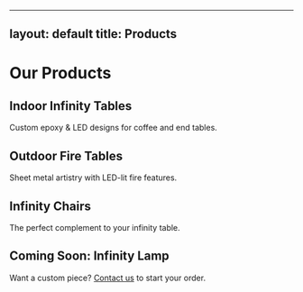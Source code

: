 
---
layout: default
title: Products
---

# Our Products

## Indoor Infinity Tables
Custom epoxy & LED designs for coffee and end tables.

## Outdoor Fire Tables
Sheet metal artistry with LED-lit fire features.

## Infinity Chairs
The perfect complement to your infinity table.

## Coming Soon: Infinity Lamp

Want a custom piece? [Contact us](contact.html) to start your order.
